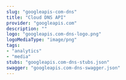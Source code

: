 ```yaml
---
slug: "googleapis-com-dns"
title: "Cloud DNS API"
provider: "googleapis.com"
description: ""
logo: "googleapis.com-dns-logo.png"
logoMediaType: "image/png"
tags:
- "analytics"
- "media"
stubs: "googleapis.com-dns-stubs.json"
swagger: "googleapis.com-dns-swagger.json"
---
```

